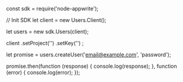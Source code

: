 const sdk = require('node-appwrite');

// Init SDK
let client = new Users.Client();

let users = new sdk.Users(client);

client
    .setProject('')
    .setKey('')
;

let promise = users.createUser('email@example.com', 'password');

promise.then(function (response) {
    console.log(response);
}, function (error) {
    console.log(error);
});